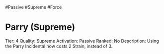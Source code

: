 #Passive 
#Supreme 
#Force 

# Parry (Supreme)
Tier: 4
Quality: Supreme
Activation: Passive
Ranked: No
Description: Using the Parry Incidental now costs 2 Strain, instead of 3.